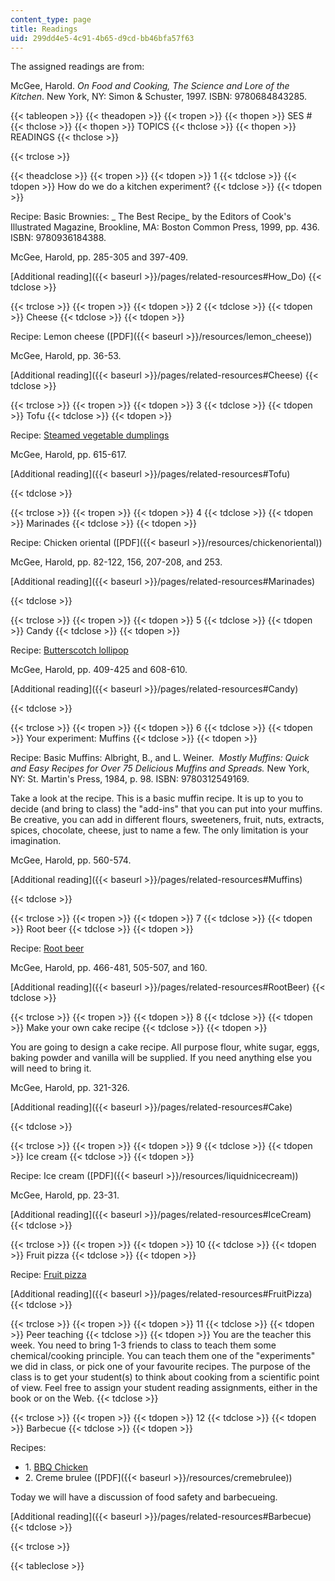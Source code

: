```yaml
---
content_type: page
title: Readings
uid: 299dd4e5-4c91-4b65-d9cd-bb46bfa57f63
---
```


The assigned readings are from:

McGee, Harold. _On Food and Cooking, The Science and Lore of the Kitchen_. New York, NY: Simon & Schuster, 1997. ISBN: 9780684843285.

{{< tableopen >}}
{{< theadopen >}}
{{< tropen >}}
{{< thopen >}}
SES #
{{< thclose >}}
{{< thopen >}}
TOPICS
{{< thclose >}}
{{< thopen >}}
READINGS
{{< thclose >}}

{{< trclose >}}

{{< theadclose >}}
{{< tropen >}}
{{< tdopen >}}
1
{{< tdclose >}}
{{< tdopen >}}
How do we do a kitchen experiment?
{{< tdclose >}}
{{< tdopen >}}


Recipe: Basic Brownies: _ The Best Recipe_ by the Editors of Cook's Illustrated Magazine, Brookline, MA: Boston Common Press, 1999, pp. 436. ISBN: 9780936184388.

McGee, Harold, pp. 285-305 and 397-409.

[Additional reading]({{< baseurl >}}/pages/related-resources#How_Do)
{{< tdclose >}}

{{< trclose >}}
{{< tropen >}}
{{< tdopen >}}
2
{{< tdclose >}}
{{< tdopen >}}
Cheese
{{< tdclose >}}
{{< tdopen >}}


Recipe: Lemon cheese ([PDF]({{< baseurl >}}/resources/lemon_cheese))

McGee, Harold, pp. 36-53.

[Additional reading]({{< baseurl >}}/pages/related-resources#Cheese)
{{< tdclose >}}

{{< trclose >}}
{{< tropen >}}
{{< tdopen >}}
3
{{< tdclose >}}
{{< tdopen >}}
Tofu
{{< tdclose >}}
{{< tdopen >}}


Recipe: [Steamed vegetable dumplings](http://web.archive.org/web/20090210053545/http://find.myrecipes.com/recipes/recipefinder.dyn?action=printerFriendly&recipe_id=226242)

McGee, Harold, pp. 615-617.

[Additional reading]({{< baseurl >}}/pages/related-resources#Tofu)


{{< tdclose >}}

{{< trclose >}}
{{< tropen >}}
{{< tdopen >}}
4
{{< tdclose >}}
{{< tdopen >}}
Marinades
{{< tdclose >}}
{{< tdopen >}}


Recipe: Chicken oriental ([PDF]({{< baseurl >}}/resources/chickenoriental))

McGee, Harold, pp. 82-122, 156, 207-208, and 253.

[Additional reading]({{< baseurl >}}/pages/related-resources#Marinades)


{{< tdclose >}}

{{< trclose >}}
{{< tropen >}}
{{< tdopen >}}
5
{{< tdclose >}}
{{< tdopen >}}
Candy
{{< tdclose >}}
{{< tdopen >}}


Recipe: [Butterscotch lollipop](http://completerecipes.com/Sees-Butterscotch-Lollipop.html)

McGee, Harold, pp. 409-425 and 608-610.

[Additional reading]({{< baseurl >}}/pages/related-resources#Candy)


{{< tdclose >}}

{{< trclose >}}
{{< tropen >}}
{{< tdopen >}}
6
{{< tdclose >}}
{{< tdopen >}}
Your experiment: Muffins
{{< tdclose >}}
{{< tdopen >}}


Recipe: Basic Muffins: Albright, B., and L. Weiner.  _Mostly Muffins: Quick and Easy Recipes for Over 75 Delicious Muffins and Spreads._ New York, NY: St. Martin's Press, 1984, p. 98. ISBN: 9780312549169.

Take a look at the recipe. This is a basic muffin recipe. It is up to you to decide (and bring to class) the "add-ins" that you can put into your muffins. Be creative, you can add in different flours, sweeteners, fruit, nuts, extracts, spices, chocolate, cheese, just to name a few. The only limitation is your imagination.

McGee, Harold, pp. 560-574.

[Additional reading]({{< baseurl >}}/pages/related-resources#Muffins)


{{< tdclose >}}

{{< trclose >}}
{{< tropen >}}
{{< tdopen >}}
7
{{< tdclose >}}
{{< tdopen >}}
Root beer
{{< tdclose >}}
{{< tdopen >}}


Recipe: [Root beer](http://www.mccormick.com/Recipes/Beverages-Cocktails/Homemade-Root-Beer)

McGee, Harold, pp. 466-481, 505-507, and 160.

[Additional reading]({{< baseurl >}}/pages/related-resources#RootBeer)
{{< tdclose >}}

{{< trclose >}}
{{< tropen >}}
{{< tdopen >}}
8
{{< tdclose >}}
{{< tdopen >}}
Make your own cake recipe
{{< tdclose >}}
{{< tdopen >}}


You are going to design a cake recipe. All purpose flour, white sugar, eggs, baking powder and vanilla will be supplied. If you need anything else you will need to bring it.

McGee, Harold, pp. 321-326.

[Additional reading]({{< baseurl >}}/pages/related-resources#Cake)


{{< tdclose >}}

{{< trclose >}}
{{< tropen >}}
{{< tdopen >}}
9
{{< tdclose >}}
{{< tdopen >}}
Ice cream
{{< tdclose >}}
{{< tdopen >}}


Recipe: Ice cream ([PDF]({{< baseurl >}}/resources/liquidnicecream))

McGee, Harold, pp. 23-31.

[Additional reading]({{< baseurl >}}/pages/related-resources#IceCream)
{{< tdclose >}}

{{< trclose >}}
{{< tropen >}}
{{< tdopen >}}
10
{{< tdclose >}}
{{< tdopen >}}
Fruit pizza
{{< tdclose >}}
{{< tdopen >}}


Recipe: [Fruit pizza](http://www.esva.net/martha/96030503-Fruit_Pizza.html)

[Additional reading]({{< baseurl >}}/pages/related-resources#FruitPizza)
{{< tdclose >}}

{{< trclose >}}
{{< tropen >}}
{{< tdopen >}}
11
{{< tdclose >}}
{{< tdopen >}}
Peer teaching
{{< tdclose >}}
{{< tdopen >}}
You are the teacher this week. You need to bring 1-3 friends to class to teach them some chemical/cooking principle. You can teach them one of the "experiments" we did in class, or pick one of your favourite recipes. The purpose of the class is to get your student(s) to think about cooking from a scientific point of view. Feel free to assign your student reading assignments, either in the book or on the Web.
{{< tdclose >}}

{{< trclose >}}
{{< tropen >}}
{{< tdopen >}}
12
{{< tdclose >}}
{{< tdopen >}}
Barbecue
{{< tdclose >}}
{{< tdopen >}}


Recipes: 

*   1\. [BBQ Chicken](http://www.foodnetwork.com/recipes/patrick-and-gina-neely/barbecue-chicken-recipe-1953222
    )
*   2\. Creme brulee ([PDF]({{< baseurl >}}/resources/cremebrulee))

Today we will have a discussion of food safety and barbecueing. 

[Additional reading]({{< baseurl >}}/pages/related-resources#Barbecue)
{{< tdclose >}}

{{< trclose >}}

{{< tableclose >}}